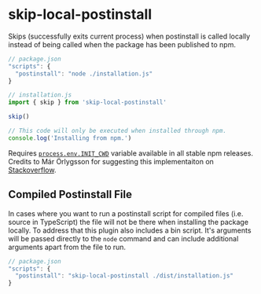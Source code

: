 # skip-local-postinstall

Skips (successfully exits current process) when postinstall is called locally instead of being called when the package has been published to npm.

```js
// package.json
"scripts": {
  "postinstall": "node ./installation.js"
}
```

```js
// installation.js
import { skip } from 'skip-local-postinstall'

skip()

// This code will only be executed when installed through npm.
console.log('Installing from npm.')
```

Requires [`process.env.INIT_CWD`](https://github.com/npm/cli/issues/2033) variable available in all stable npm releases. Credits to Már Örlygsson for suggesting this implementaiton on [Stackoverflow](https://stackoverflow.com/a/53239387/3185545s).

## Compiled Postinstall File

In cases where you want to run a postinstall script for compiled files (i.e. source in TypeScript) the file will not be there when installing the package locally. To address that this plugin also includes a bin script. It's arguments will be passed directly to the `node` command and can include additional arguments apart from the file to run.

```js
// package.json
"scripts": {
  "postinstall": "skip-local-postinstall ./dist/installation.js"
}
```
